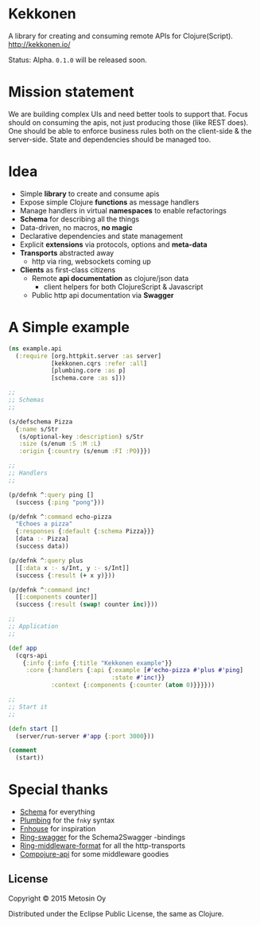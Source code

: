 # Kekkonen

A library for creating and consuming remote APIs for Clojure(Script). http://kekkonen.io/

Status: Alpha. `0.1.0` will be released soon.

# Mission statement

We are building complex UIs and need better tools to support that. Focus should on consuming
the apis, not just producing those (like REST does). One should be able to enforce business
rules both on the client-side & the server-side. State and dependencies should be managed too.

# Idea

- Simple **library** to create and consume apis
- Expose simple Clojure **functions** as message handlers
- Manage handlers in virtual **namespaces** to enable refactorings
- **Schema** for describing all the things
- Data-driven, no macros, **no magic**
- Declarative dependencies and state management
- Explicit **extensions** via protocols, options and **meta-data**
- **Transports** abstracted away
  - http via ring, websockets coming up
- **Clients** as first-class citizens
  - Remote **api documentation** as clojure/json data
    - client helpers for both ClojureScript & Javascript
  - Public http api documentation via **Swagger**
  
# A Simple example

```clojure
(ns example.api
  (:require [org.httpkit.server :as server]
            [kekkonen.cqrs :refer :all]
            [plumbing.core :as p]
            [schema.core :as s]))

;;
;; Schemas
;;

(s/defschema Pizza
  {:name s/Str
   (s/optional-key :description) s/Str
   :size (s/enum :S :M :L)
   :origin {:country (s/enum :FI :PO)}})

;;
;; Handlers
;;

(p/defnk ^:query ping []
  (success {:ping "pong"}))

(p/defnk ^:command echo-pizza
  "Echoes a pizza"
  {:responses {:default {:schema Pizza}}}
  [data :- Pizza]
  (success data))

(p/defnk ^:query plus
  [[:data x :- s/Int, y :- s/Int]]
  (success {:result (+ x y)}))

(p/defnk ^:command inc!
  [[:components counter]]
  (success {:result (swap! counter inc)}))

;;
;; Application
;;

(def app
  (cqrs-api
    {:info {:info {:title "Kekkonen example"}}
     :core {:handlers {:api {:example [#'echo-pizza #'plus #'ping]
                             :state #'inc!}}
            :context {:components {:counter (atom 0)}}}}))

;;
;; Start it
;;

(defn start []
  (server/run-server #'app {:port 3000}))

(comment
  (start))
```

# Special thanks

- [Schema](https://github.com/Prismatic/schema) for everything
- [Plumbing](https://github.com/Prismatic/plumbing) for the `fnk`y syntax
- [Fnhouse](https://github.com/Prismatic/fnhouse) for inspiration
- [Ring-swagger](https://github.com/metosin/ring-swagger) for the Schema2Swagger -bindings
- [Ring-middleware-format](https://github.com/ngrunwald/ring-middleware-format) for all the http-transports
- [Compojure-api](https://github.com/metosin/compojure-api) for some middleware goodies

## License

Copyright © 2015 Metosin Oy

Distributed under the Eclipse Public License, the same as Clojure.
